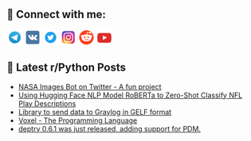 ## 🔎 Connect with me:
[<img src="https://github.com/bullbesh/bullbesh/blob/main/images/Telegram.png" width="32" height="32" />](https://t.me/bullbesh)
[<img src="https://github.com/bullbesh/bullbesh/blob/main/images/VK.png" width="32" height="32" />](https://vk.com/bullbesh)
[<img src="https://github.com/bullbesh/bullbesh/blob/main/images/Twitter.png" width="32" height="32" />](https://twitter.com/bullbesh1)
[<img src="https://github.com/bullbesh/bullbesh/blob/main/images/Instagram.png" width="32" height="32" />](https://www.instagram.com/bullbesh)
[<img src="https://github.com/bullbesh/bullbesh/blob/main/images/Reddit.png" width="32" height="32" />](https://www.reddit.com/user/bullbesh)
[<img src="https://github.com/bullbesh/bullbesh/blob/main/images/YouTube.png" width="32" height="32" />](https://www.youtube.com/channel/UCtfjRs6uzgq5mfm8S06WTcg)

## 📕 Latest r/Python Posts
<!-- BLOG-POST-LIST:START -->
- [NASA Images Bot on Twitter - A fun project](https://www.reddit.com/r/Python/comments/xznctd/nasa_images_bot_on_twitter_a_fun_project/)
- [Using Hugging Face NLP Model RoBERTa to Zero-Shot Classify NFL Play Descriptions](https://www.reddit.com/r/Python/comments/xzna20/using_hugging_face_nlp_model_roberta_to_zeroshot/)
- [Library to send data to Graylog in GELF format](https://www.reddit.com/r/Python/comments/xzmwd8/library_to_send_data_to_graylog_in_gelf_format/)
- [Voxel - The Programming Language](https://www.reddit.com/r/Python/comments/xzmowr/voxel_the_programming_language/)
- [deptry 0.6.1 was just released, adding support for PDM.](https://www.reddit.com/r/Python/comments/xzl1hv/deptry_061_was_just_released_adding_support_for/)
<!-- BLOG-POST-LIST:END -->
